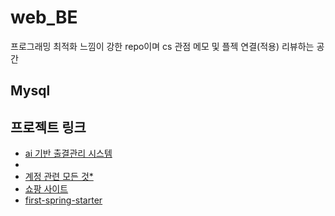 # web_BE
프로그래밍 최적화 느낌이 강한 repo이며 cs 관점 메모 및 플젝 연결(적용) 리뷰하는 공간

## Mysql





## 프로젝트 링크
- [ai 기반 출결관리 시스템](https://github.com/davJ-star/attendance-management-nextjs?tab=readme-ov-file)
- []()
- [계정 관련 모든 것*](https://github.com/side-projectFOR/members)
- [쇼팡 사이트](https://github.com/davJ-star/nextjs-commerce?tab=readme-ov-file)
- [first-spring-starter](https://github.com/davJ-star/first-spring-starter)
